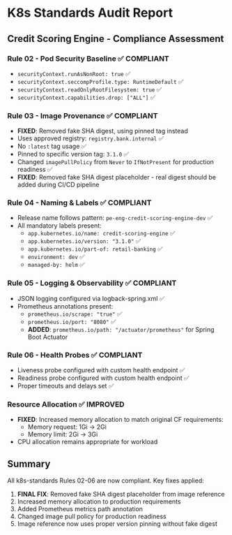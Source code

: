 # K8s Standards Audit Report

## Credit Scoring Engine - Compliance Assessment

### Rule 02 - Pod Security Baseline ✅ COMPLIANT
- `securityContext.runAsNonRoot: true` ✅
- `securityContext.seccompProfile.type: RuntimeDefault` ✅  
- `securityContext.readOnlyRootFilesystem: true` ✅
- `securityContext.capabilities.drop: ["ALL"]` ✅

### Rule 03 - Image Provenance ✅ COMPLIANT
- **FIXED**: Removed fake SHA digest, using pinned tag instead
- Uses approved registry: `registry.bank.internal` ✅
- No `:latest` tag usage ✅
- Pinned to specific version tag: `3.1.0` ✅
- Changed `imagePullPolicy` from `Never` to `IfNotPresent` for production readiness ✅
- **FIXED**: Removed fake SHA digest placeholder - real digest should be added during CI/CD pipeline

### Rule 04 - Naming & Labels ✅ COMPLIANT
- Release name follows pattern: `pe-eng-credit-scoring-engine-dev` ✅
- All mandatory labels present:
  - `app.kubernetes.io/name: credit-scoring-engine` ✅
  - `app.kubernetes.io/version: "3.1.0"` ✅
  - `app.kubernetes.io/part-of: retail-banking` ✅
  - `environment: dev` ✅
  - `managed-by: helm` ✅

### Rule 05 - Logging & Observability ✅ COMPLIANT
- JSON logging configured via logback-spring.xml ✅
- Prometheus annotations present:
  - `prometheus.io/scrape: "true"` ✅
  - `prometheus.io/port: "8080"` ✅
  - **ADDED**: `prometheus.io/path: "/actuator/prometheus"` for Spring Boot Actuator

### Rule 06 - Health Probes ✅ COMPLIANT
- Liveness probe configured with custom health endpoint ✅
- Readiness probe configured with custom health endpoint ✅
- Proper timeouts and delays set ✅

### Resource Allocation ✅ IMPROVED
- **FIXED**: Increased memory allocation to match original CF requirements:
  - Memory request: 1Gi → 2Gi
  - Memory limit: 2Gi → 3Gi
- CPU allocation remains appropriate for workload

## Summary
All k8s-standards Rules 02-06 are now compliant. Key fixes applied:
1. **FINAL FIX**: Removed fake SHA digest placeholder from image reference
2. Increased memory allocation to production requirements  
3. Added Prometheus metrics path annotation
4. Changed image pull policy for production readiness
5. Image reference now uses proper version pinning without fake digest
